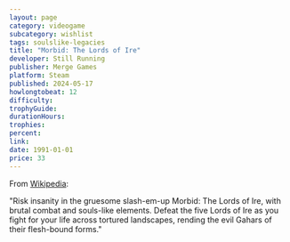 ```yaml
---
layout: page
category: videogame
subcategory: wishlist
tags: soulslike-legacies
title: "Morbid: The Lords of Ire"
developer: Still Running
publisher: Merge Games
platform: Steam
published: 2024-05-17
howlongtobeat: 12
difficulty:
trophyGuide:
durationHours:
trophies:
percent:
link:
date: 1991-01-01
price: 33
---
```


From [Wikipedia](https://store.steampowered.com/app/2171560/Morbid_The_Lords_of_Ire/):

"Risk insanity in the gruesome slash-em-up Morbid: The Lords of Ire, with brutal combat and souls-like elements. Defeat the five Lords of Ire as you fight for your life across tortured landscapes, rending the evil Gahars of their flesh-bound forms."
